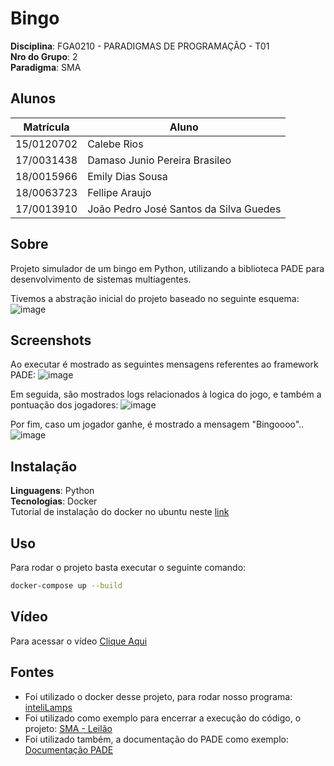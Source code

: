 # Bingo

**Disciplina**: FGA0210 - PARADIGMAS DE PROGRAMAÇÃO - T01 <br>
**Nro do Grupo**: 2<br>
**Paradigma**: SMA<br>

## Alunos
|Matrícula | Aluno |
| -- | -- |
| 15/0120702 | Calebe Rios |
| 17/0031438 | Damaso Junio Pereira Brasileo |
| 18/0015966  |  Emily Dias Sousa |
| 18/0063723 | Fellipe Araujo |
| 17/0013910  |  João Pedro José Santos da Silva Guedes |

## Sobre 
Projeto simulador de um bingo em Python, utilizando a biblioteca PADE para desenvolvimento de sistemas multiagentes.

Tivemos a abstração inicial do projeto baseado no seguinte esquema:
![image](https://user-images.githubusercontent.com/17153869/137568243-e568daf8-c524-4a55-8f9b-f54dd0584b53.png)

## Screenshots
Ao executar é mostrado as seguintes mensagens referentes ao framework PADE:
![image](https://user-images.githubusercontent.com/17153869/137568206-2e931968-a408-4167-a101-095f3ce4f7e4.png)

Em seguida, são mostrados logs relacionados à logica do jogo, e também a pontuação dos jogadores:
![image](https://user-images.githubusercontent.com/17153869/137568218-c43ab58f-64a6-4b97-bcb2-59c5ec7acf90.png)

Por fim, caso um jogador ganhe, é mostrado a mensagem "Bingoooo"..
![image](https://user-images.githubusercontent.com/17153869/137568226-a8167100-8a1b-45a8-aae4-ddccd4dce71c.png)

## Instalação 
**Linguagens**: Python<br>
**Tecnologias**: Docker<br>
Tutorial de instalação do docker no ubuntu neste [link](https://docs.docker.com/engine/install/ubuntu/)

## Uso 
Para rodar o projeto basta executar o seguinte comando:
```bash
docker-compose up --build
```

## Vídeo

Para acessar o vídeo [Clique Aqui](https://youtu.be/_dSsmgnqUvo)

## Fontes
- Foi utilizado o docker desse projeto, para rodar nosso programa:  [inteliLamps](https://github.com/Paradigmas2018-2/inteliLamps)
- Foi utilizado como exemplo para encerrar a execução do código, o projeto: [SMA - Leilão](https://github.com/UnBParadigmas2020-2/2020.2_G4_SMA_Leilao)
- Foi utilizado também, a documentação do PADE como exemplo: [Documentação PADE](https://pade.readthedocs.io/pt_BR/latest/)

